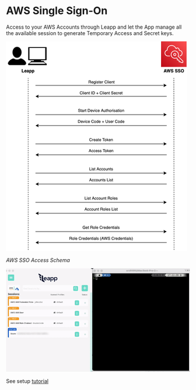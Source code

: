 # AWS Single Sign-On
Access to your AWS Accounts through Leapp and let the App manage all the available session to generate Temporary Access and Secret keys.

![AWS SSO Access Schema](../images/AWS_SSO_ACCESS_SCHEMA.png)

*AWS SSO Access Schema*

![AWS SSO video](../videos/SSO.gif)

See setup [tutorial](https://www.github.com/Noovolari/leapp/wiki/tutorials)
